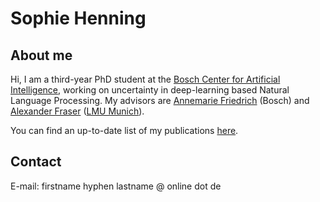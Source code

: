 # Sophie Henning

## About me
Hi, I am a third-year PhD student at the [Bosch Center for Artificial Intelligence](https://www.bosch-ai.com/), working on uncertainty in deep-learning based Natural Language Processing. 
My advisors are [Annemarie Friedrich](https://annefried.github.io) (Bosch) and [Alexander Fraser](https://www.cis.uni-muenchen.de/~fraser/) ([LMU Munich](https://www.lmu.de/)).

You can find an up-to-date list of my publications [here](https://dblp.org/pid/222/3050.html).


## Contact
E-mail: firstname hyphen lastname @ online dot de
